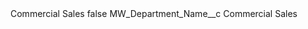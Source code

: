 <?xml version="1.0" encoding="UTF-8"?>
<CustomMetadata xmlns="http://soap.sforce.com/2006/04/metadata" xmlns:xsi="http://www.w3.org/2001/XMLSchema-instance" xmlns:xsd="http://www.w3.org/2001/XMLSchema">
    <label>Commercial Sales</label>
    <protected>false</protected>
    <values>
        <field>MW_Department_Name__c</field>
        <value xsi:type="xsd:string">Commercial Sales</value>
    </values>
</CustomMetadata>
